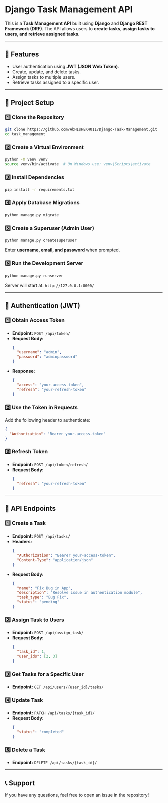 # Django Task Management API

This is a **Task Management API** built using **Django** and **Django REST Framework (DRF)**. The API allows users to **create tasks, assign tasks to users, and retrieve assigned tasks**.

---

## **📌 Features**
- User authentication using **JWT (JSON Web Token)**.
- Create, update, and delete tasks.
- Assign tasks to multiple users.
- Retrieve tasks assigned to a specific user.

---

## **📂 Project Setup**

### **1️⃣ Clone the Repository**
```sh
git clone https://github.com/AbHIsHEK4011/Django-Task-Management.git
cd task_management
```

### **2️⃣ Create a Virtual Environment**
```sh
python -m venv venv
source venv/bin/activate  # On Windows use: venv\Scripts\activate
```

### **3️⃣ Install Dependencies**
```sh
pip install -r requirements.txt
```

### **4️⃣ Apply Database Migrations**
```sh
python manage.py migrate
```

### **5️⃣ Create a Superuser (Admin User)**
```sh
python manage.py createsuperuser
```
Enter **username, email, and password** when prompted.

### **6️⃣ Run the Development Server**
```sh
python manage.py runserver
```
Server will start at: `http://127.0.0.1:8000/`

---

## **🔐 Authentication (JWT)**

### **1️⃣ Obtain Access Token**
- **Endpoint:** `POST /api/token/`
- **Request Body:**
  ```json
  {
    "username": "admin",
    "password": "adminpassword"
  }
  ```
- **Response:**
  ```json
  {
    "access": "your-access-token",
    "refresh": "your-refresh-token"
  }
  ```

### **2️⃣ Use the Token in Requests**
Add the following header to authenticate:
```json
{
  "Authorization": "Bearer your-access-token"
}
```

### **3️⃣ Refresh Token**
- **Endpoint:** `POST /api/token/refresh/`
- **Request Body:**
  ```json
  {
    "refresh": "your-refresh-token"
  }
  ```

---

## **📌 API Endpoints**

### **1️⃣ Create a Task**
- **Endpoint:** `POST /api/tasks/`
- **Headers:**
  ```json
  {
    "Authorization": "Bearer your-access-token",
    "Content-Type": "application/json"
  }
  ```
- **Request Body:**
  ```json
  {
    "name": "Fix Bug in App",
    "description": "Resolve issue in authentication module",
    "task_type": "Bug Fix",
    "status": "pending"
  }
  ```

### **2️⃣ Assign Task to Users**
- **Endpoint:** `POST /api/assign_task/`
- **Request Body:**
  ```json
  {
    "task_id": 1,
    "user_ids": [2, 3]
  }
  ```

### **3️⃣ Get Tasks for a Specific User**
- **Endpoint:** `GET /api/users/{user_id}/tasks/`

### **4️⃣ Update Task**
- **Endpoint:** `PATCH /api/tasks/{task_id}/`
- **Request Body:**
  ```json
  {
    "status": "completed"
  }
  ```

### **5️⃣ Delete a Task**
- **Endpoint:** `DELETE /api/tasks/{task_id}/`

---


## **📞 Support**
If you have any questions, feel free to open an issue in the repository!
